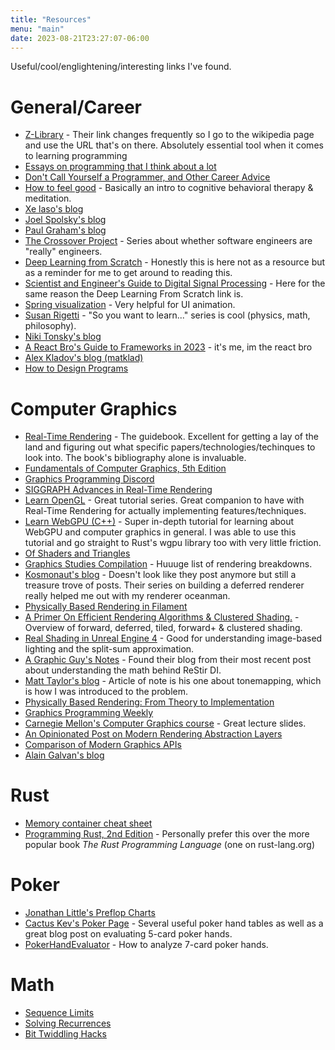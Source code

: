 ```yaml
---
title: "Resources"
menu: "main"
date: 2023-08-21T23:27:07-06:00
---
```

Useful/cool/englightening/interesting links I've found.

# General/Career
- [Z-Library](https://en.wikipedia.org/wiki/Z-Library) - Their link changes frequently so I go to the wikipedia page and use the URL that's on there. Absolutely essential tool when it comes to learning programming
- [Essays on programming that I think about a lot](https://www.benkuhn.net/progessays/)
- [Don't Call Yourself a Programmer, and Other Career Advice](https://www.kalzumeus.com/2011/10/28/dont-call-yourself-a-programmer/)
- [How to feel good](https://evanjconrad.com/posts/how-to-feel-good) - Basically an intro to cognitive behavioral therapy & meditation.
- [Xe laso's blog](https://xeiaso.net/)
- [Joel Spolsky's blog](https://www.joelonsoftware.com/)
- [Paul Graham's blog](http://www.paulgraham.com/index.html)
- [The Crossover Project](https://www.hillelwayne.com/post/are-we-really-engineers/) - Series about whether software engineers are "really" engineers.
- [Deep Learning from Scratch](https://www.amazon.com/Deep-Learning-Scratch-Building-Principles/dp/1492041416) - Honestly this is here not as a resource but as a reminder for me to get around to reading this.
- [Scientist and Engineer's Guide to Digital Signal Processing](http://www.dspguide.com/) - Here for the same reason the Deep Learning From Scratch link is.
- [Spring visualization](https://www.desmos.com/calculator/rzvw27ljh9) - Very helpful for UI animation.
- [Susan Rigetti](https://www.susanrigetti.com/) - "So you want to learn..." series is cool (physics, math, philosophy).
- [Niki Tonsky's blog](https://tonsky.me/)
- [A React Bro's Guide to Frameworks in 2023](https://twitter.com/t3dotgg/status/1612980211393638401) - it's me, im the react bro
- [Alex Kladov's blog (matklad)](https://matklad.github.io/about.html)
- [How to Design Programs](https://htdp.org/)

# Computer Graphics
- [Real-Time Rendering](https://www.realtimerendering.com/) - The guidebook. Excellent for getting a lay of the land and figuring out what specific papers/technologies/techinques to look into. The book's bibliography alone is invaluable.
- [Fundamentals of Computer Graphics, 5th Edition](https://www.amazon.com/Fundamentals-Computer-Graphics-Steve-Marschner/dp/0367505037)
- [Graphics Programming Discord](https://graphics-programming.org/)
- [SIGGRAPH Advances in Real-Time Rendering](https://advances.realtimerendering.com/)
- [Learn OpenGL](https://learnopengl.com/) - Great tutorial series. Great companion to have with Real-Time Rendering for actually implementing features/techniques.
- [Learn WebGPU (C++)](https://eliemichel.github.io/LearnWebGPU/index.html) - Super in-depth tutorial for learning about WebGPU and computer graphics in general. I was able to use this tutorial and go straight to Rust's wgpu library too with very little friction.
- [Of Shaders and Triangles](https://blog.42yeah.is/)
- [Graphics Studies Compilation](http://www.adriancourreges.com/blog/2020/12/29/graphics-studies-compilation/) - Huuuge list of rendering breakdowns.
- [Kosmonaut's blog](https://kosmonautblog.wordpress.com/) - Doesn't look like they post anymore but still a treasure trove of posts. Their series on building a deferred renderer really helped me out with my renderer oceanman.
- [Physically Based Rendering in Filament](https://google.github.io/filament/Filament.html)
- [A Primer On Efficient Rendering Algorithms & Clustered Shading.](http://www.aortiz.me/2018/12/21/CG.html) - Overview of forward, deferred, tiled, forward+ & clustered shading.
- [Real Shading in Unreal Engine 4](https://blog.selfshadow.com/publications/s2013-shading-course/karis/s2013_pbs_epic_notes_v2.pdf) - Good for understanding image-based lighting and the split-sum approximation.
- [A Graphic Guy's Notes](https://agraphicsguynotes.com/) - Found their blog from their most recent post about understanding the math behind ReStir DI.
- [Matt Taylor's blog](https://64.github.io/) - Article of note is his one about tonemapping, which is how I was introduced to the problem.
- [Physically Based Rendering: From Theory to Implementation](https://www.pbr-book.org/)
- [Graphics Programming Weekly](https://www.jendrikillner.com/)
- [Carnegie Mellon's Computer Graphics course](http://15462.courses.cs.cmu.edu/spring2023/) - Great lecture slides.
- [An Opinionated Post on Modern Rendering Abstraction Layers](https://alextardif.com/RenderingAbstractionLayers.html)
- [Comparison of Modern Graphics APIs](https://alain.xyz/blog/comparison-of-modern-graphics-apis)
- [Alain Galvan's blog](https://alain.xyz/)

# Rust
- [Memory container cheat sheet](https://github.com/usagi/rust-memory-container-cs)
- [Programming Rust, 2nd Edition](https://www.oreilly.com/library/view/programming-rust-2nd/9781492052586/) - Personally prefer this over the more popular book *The Rust Programming Language* (one on rust-lang.org)

# Poker
- [Jonathan Little's Preflop Charts](https://poker-coaching.s3.amazonaws.com/tools/preflop-charts/full-preflop-charts.pdf)
- [Cactus Kev's Poker Page](http://suffe.cool/poker/) - Several useful poker hand tables as well as a great blog post on evaluating 5-card poker hands.
- [PokerHandEvaluator](https://github.com/HenryRLee/PokerHandEvaluator/blob/master/Documentation/Algorithm.md) - How to analyze 7-card poker hands.

# Math
- [Sequence Limits](https://math.mit.edu/~apm/ch03.pdf)
- [Solving Recurrences](https://jeffe.cs.illinois.edu/teaching/algorithms/notes/99-recurrences.pdf)
- [Bit Twiddling Hacks](http://graphics.stanford.edu/~seander/bithacks.html#CountBitsSetParallel)
